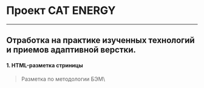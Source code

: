 # Проект CAT ENERGY
---

## Отработка на практике изученных технологий и приемов адаптивной верстки.

#### 1. HTML-разметка стриницы

> Разметка по методологии БЭМ\
